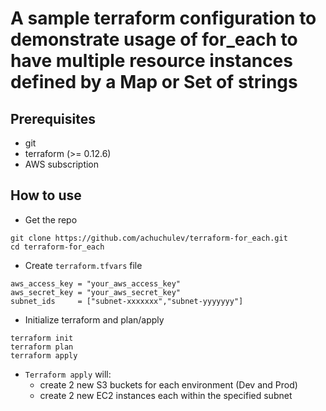 # A sample terraform configuration to demonstrate usage of for_each to have multiple resource instances defined by a Map or Set of strings

## Prerequisites

- git
- terraform (>= 0.12.6)
- AWS subscription

## How to use

- Get the repo

```
git clone https://github.com/achuchulev/terraform-for_each.git
cd terraform-for_each
```

- Create `terraform.tfvars` file

```
aws_access_key = "your_aws_access_key"
aws_secret_key = "your_aws_secret_key"
subnet_ids     = ["subnet-xxxxxxx","subnet-yyyyyyy"]
```

- Initialize terraform and plan/apply

```
terraform init
terraform plan
terraform apply
```

- `Terraform apply` will:
  - create 2 new S3 buckets for each environment (Dev and Prod)
  - create 2 new EC2 instances each within the specified subnet
